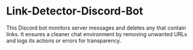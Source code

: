 # Link-Detector-Discord-Bot
This Discord bot monitors server messages and deletes any that contain links. It ensures a cleaner chat environment by removing unwanted URLs and logs its actions or errors for transparency.
